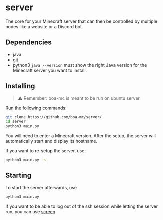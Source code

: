 # server
The core for your Minecraft server that can then be controlled by multiple nodes like a website or a Discord bot.

## Dependencies
- java
- git
- python3
`java --version` must show the right Java version for the Minecraft server you want to install.


## Installing
> :warning: Remember: boa-mc is meant to be run on ubuntu server.

Run the following commands:
```bash
git clone https://github.com/boa-mc/server/
cd server
python3 main.py
```
You will need to enter a Minecraft version.
After the setup, the server will automatically start and display its hostname.

If you want to re-setup the server, use:
```bash
python3 main.py -s
```

## Starting
To start the server afterwards, use
```bash
python3 main.py
```
If you want to be able to log out of the ssh session while letting the server run, you can use [screen](https://help.ubuntu.com/community/Screen).
